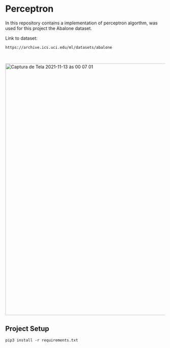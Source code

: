 # Perceptron

In this repository contains a implementation of perceptron algorthm,
was used for this project the Abalone dataset.

Link to dataset:

```
https://archive.ics.uci.edu/ml/datasets/abalone


```
## 

<img width="793" alt="Captura de Tela 2021-11-13 às 00 07 01" src="https://user-images.githubusercontent.com/59936665/141603666-293a5c3b-f300-4f92-a9f9-98ac19038192.png">


## Project Setup

```
pip3 install -r requirements.txt
```
